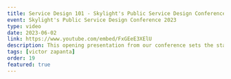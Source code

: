 ```yaml
---
title: Service Design 101 - Skylight's Public Service Design Conference 2023
event: Skylight's Public Service Design Conference 2023
type: video
date: 2023-06-02
link: https://www.youtube.com/embed/FxGEeE3XElU
description: This opening presentation from our conference sets the stage for all things service design: what it is, what problems it solves, how to know when you need it, and a framework for putting it into practice.
tags: [victor zapanta]
order: 19
featured: true
---
```

